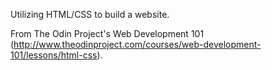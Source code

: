 Utilizing HTML/CSS to build a website.

From The Odin Project's Web Development 101 (http://www.theodinproject.com/courses/web-development-101/lessons/html-css).